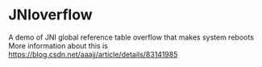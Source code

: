 # JNIoverflow
A demo of JNI global reference table overflow that makes system reboots
More information about this is
https://blog.csdn.net/aaajj/article/details/83141985

